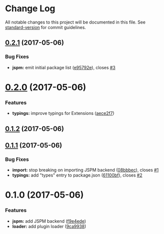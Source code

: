 # Change Log

All notable changes to this project will be documented in this file. See [standard-version](https://github.com/conventional-changelog/standard-version) for commit guidelines.

<a name="0.2.1"></a>
## [0.2.1](https://github.com/te-je/plugin-hooker/compare/v0.2.0...v0.2.1) (2017-05-06)


### Bug Fixes

* **jspm:** emit initial package list ([e95792e](https://github.com/te-je/plugin-hooker/commit/e95792e)), closes [#3](https://github.com/te-je/plugin-hooker/issues/3)



<a name="0.2.0"></a>
# [0.2.0](https://github.com/te-je/plugin-hooker/compare/v0.1.2...v0.2.0) (2017-05-06)


### Features

* **typings:** improve typings for Extensions ([aece2f7](https://github.com/te-je/plugin-hooker/commit/aece2f7))



<a name="0.1.2"></a>
## [0.1.2](https://github.com/te-je/plugin-hooker/compare/v0.1.1...v0.1.2) (2017-05-06)



<a name="0.1.1"></a>
## [0.1.1](https://github.com/te-je/plugin-hooker/compare/v0.1.0...v0.1.1) (2017-05-06)


### Bug Fixes

* **import:** stop breaking on importing JSPM backend ([08bbbec](https://github.com/te-je/plugin-hooker/commit/08bbbec)), closes [#1](https://github.com/te-je/plugin-hooker/issues/1)
* **typings:** add "types" entry to package.json ([61100bf](https://github.com/te-je/plugin-hooker/commit/61100bf)), closes [#2](https://github.com/te-je/plugin-hooker/issues/2)



<a name="0.1.0"></a>
# 0.1.0 (2017-05-06)


### Features

* **jspm:** add JSPM backend ([f9e4ede](https://github.com/te-je/plugin-hooker/commit/f9e4ede))
* **loader:** add plugin loader ([9ca9938](https://github.com/te-je/plugin-hooker/commit/9ca9938))
